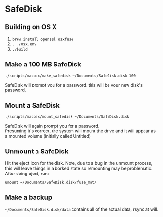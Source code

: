 SafeDisk
========

Building on OS X
--------
1. `brew install openssl osxfuse`
1. `. ./osx.env`
1. `./build`

Make a 100 MB SafeDisk
-----------------
`./scripts/macosx/make_safedisk ~/Documents/SafeDisk.disk 100`

SafeDisk will prompt you for a password, this will be your new disk's password.

Mount a SafeDisk
------------
`./scripts/macosx/mount_safedisk ~/Documents/SafeDisk.disk`

SafeDisk will again prompt you for a password.  
Presuming it's correct, the system will mount the drive
and it will appear as a mounted volume (initially called Untitled).

Unmount a SafeDisk
------------------
Hit the eject icon for the disk.  Note, due to a bug in the unmount process, this will leave things in a borked state so remounting may be problematic.  After doing eject, run:

`umount ~/Documents/SafeDisk.disk/fuse_mnt/`

Make a backup
------------------
`~/Documents/SafeDisk.disk/data` contains all of the actual data, rsync at will.

